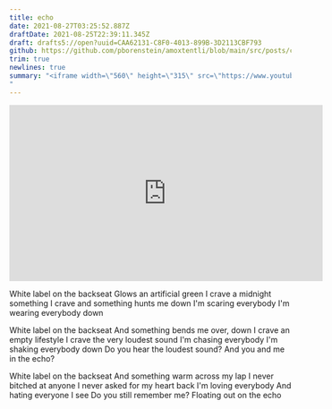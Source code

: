 ```yaml
---
title: echo
date: 2021-08-27T03:25:52.887Z
draftDate: 2021-08-25T22:39:11.345Z
draft: drafts5://open?uuid=CAA62131-C8F0-4013-899B-3D2113CBF793
github: https://github.com/pborenstein/amoxtentli/blob/main/src/posts/caa62131-c8f0-4013-899b-3d2113cbf793.md
trim: true
newlines: true
summary: "<iframe width=\"560\" height=\"315\" src=\"https://www.youtube-nocookie.com/embed/7wa6AVh-lyw\" title=\"YouTube video player\" frameborder=\"0\" allow=\"accelerometer; autoplay; clipboard-write; encrypted-media; gyroscope; picture-in-picture\" allowfullscreen></iframe>
"
---
```



<iframe width="560" height="315" src="https://www.youtube-nocookie.com/embed/7wa6AVh-lyw" title="YouTube video player" frameborder="0" allow="accelerometer; autoplay; clipboard-write; encrypted-media; gyroscope; picture-in-picture" allowfullscreen></iframe>

White label on the backseat
Glows an artificial green
I crave a midnight something
I crave and something hunts me down
I'm scaring everybody
I'm wearing everybody down

White label on the backseat
And something bends me over, down
I crave an empty lifestyle
I crave the very loudest sound
I'm chasing everybody
I'm shaking everybody down
Do you hear the loudest sound?
And you and me in the echo?

White label on the backseat
And something warm across my lap
I never bitched at anyone
I never asked for my heart back
I'm loving everybody
And hating everyone I see
Do you still remember me?
Floating out on the echo
